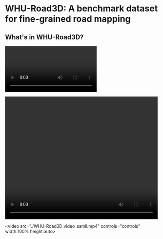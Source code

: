 # WHU-Road3D: A benchmark dataset for fine-grained road mapping

## What's in WHU-Road3D?
<video src="./WHU-Road3D_video_small.mp4"></video>

<video width="500" height="400" controls="controls">
<source src="WHU-Road3D_video_samll.mp4" type="video/mp4">
</video>

<video src="./WHU-Road3D_video_samll.mp4" controls="controls" width:100% height:auto></video>



